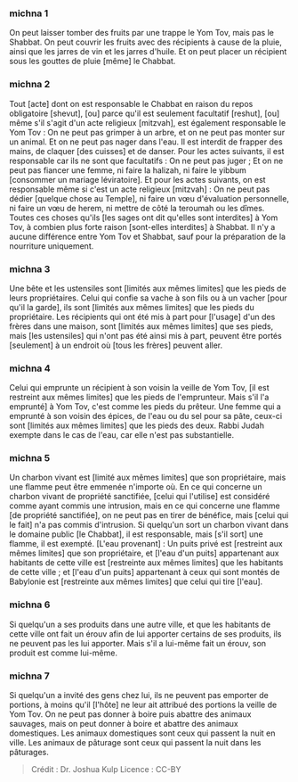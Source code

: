 
### michna 1
On peut laisser tomber des fruits par une trappe le Yom Tov, mais pas le Shabbat. On peut couvrir les fruits avec des récipients à cause de la pluie, ainsi que les jarres de vin et les jarres d'huile. Et on peut placer un récipient sous les gouttes de pluie [même] le Chabbat.

### michna 2
Tout [acte] dont on est responsable le Chabbat en raison du repos obligatoire [shevut], [ou] parce qu'il est seulement facultatif [reshut], [ou] même s'il s'agit d'un acte religieux [mitzvah], est également responsable le Yom Tov : On ne peut pas grimper à un arbre, et on ne peut pas monter sur un animal. Et on ne peut pas nager dans l'eau. Il est interdit de frapper des mains, de claquer [des cuisses] et de danser. Pour les actes suivants, il est responsable car ils ne sont que facultatifs : On ne peut pas juger ; Et on ne peut pas fiancer une femme, ni faire la halizah, ni faire le yibbum [consommer un mariage léviratoire]. Et pour les actes suivants, on est responsable même si c'est un acte religieux [mitzvah] : On ne peut pas dédier [quelque chose au Temple], ni faire un vœu d'évaluation personnelle, ni faire un vœu de herem, ni mettre de côté la teroumah ou les dîmes. Toutes ces choses qu'ils [les sages ont dit qu'elles sont interdites] à Yom Tov, à combien plus forte raison [sont-elles interdites] à Shabbat. Il n'y a aucune différence entre Yom Tov et Shabbat, sauf pour la préparation de la nourriture uniquement.

### michna 3
Une bête et les ustensiles sont [limités aux mêmes limites] que les pieds de leurs propriétaires. Celui qui confie sa vache à son fils ou à un vacher [pour qu'il la garde], ils sont [limités aux mêmes limites] que les pieds du propriétaire. Les récipients qui ont été mis à part pour [l'usage] d'un des frères dans une maison, sont [limités aux mêmes limites] que ses pieds, mais [les ustensiles] qui n'ont pas été ainsi mis à part, peuvent être portés [seulement] à un endroit où [tous les frères] peuvent aller.

### michna 4
Celui qui emprunte un récipient à son voisin la veille de Yom Tov, [il est restreint aux mêmes limites] que les pieds de l'emprunteur. Mais s'il l'a emprunté] à Yom Tov, c'est comme les pieds du prêteur. Une femme qui a emprunté à son voisin des épices, de l'eau ou du sel pour sa pâte, ceux-ci sont [limités aux mêmes limites] que les pieds des deux. Rabbi Judah exempte dans le cas de l'eau, car elle n'est pas substantielle.

### michna 5
Un charbon vivant est [limité aux mêmes limites] que son propriétaire, mais une flamme peut être emmenée n'importe où. En ce qui concerne un charbon vivant de propriété sanctifiée, [celui qui l'utilise] est considéré comme ayant commis une intrusion, mais en ce qui concerne une flamme [de propriété sanctifiée], on ne peut pas en tirer de bénéfice, mais [celui qui le fait] n'a pas commis d'intrusion. Si quelqu'un sort un charbon vivant dans le domaine public [le Chabbat], il est responsable, mais [s'il sort] une flamme, il est exempté. [L'eau provenant] : Un puits privé est [restreint aux mêmes limites] que son propriétaire, et [l'eau d'un puits] appartenant aux habitants de cette ville est [restreinte aux mêmes limites] que les habitants de cette ville ; et [l'eau d'un puits] appartenant à ceux qui sont montés de Babylonie est [restreinte aux mêmes limites] que celui qui tire [l'eau].

### michna 6
Si quelqu'un a ses produits dans une autre ville, et que les habitants de cette ville ont fait un érouv afin de lui apporter certains de ses produits, ils ne peuvent pas les lui apporter. Mais s'il a lui-même fait un érouv, son produit est comme lui-même.

### michna 7
Si quelqu'un a invité des gens chez lui, ils ne peuvent pas emporter de portions, à moins qu'il [l'hôte] ne leur ait attribué des portions la veille de Yom Tov. On ne peut pas donner à boire puis abattre des animaux sauvages, mais on peut donner à boire et abattre des animaux domestiques. Les animaux domestiques sont ceux qui passent la nuit en ville. Les animaux de pâturage sont ceux qui passent la nuit dans les pâturages.

>Crédit : Dr. Joshua Kulp
>Licence : CC-BY